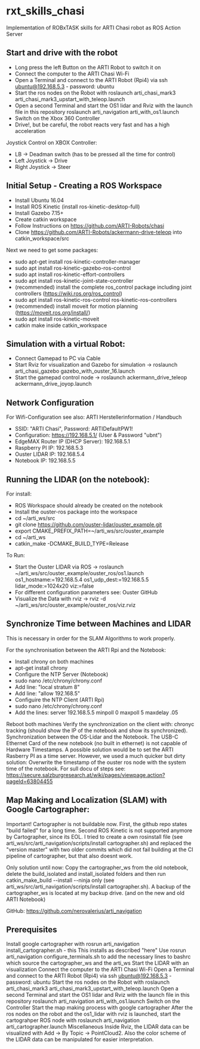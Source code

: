 # rxt_skills_chasi
Implementation of ROBxTASK skills for ARTI Chasi robot as ROS Action Server

## Start and drive with the robot
- Long press the left Button on the ARTI Robot to switch it on
- Connect the computer to the ARTI Chasi Wi-Fi
- Open a Terminal and connect to the ARTI Robot (Rpi4) via ssh ubuntu@192.168.5.3 - password: ubuntu
- Start the ros nodes on the Robot with roslaunch arti_chasi_mark3 arti_chasi_mark3_upstart_with_teleop.launch
- Open a second Terminal and start the OS1 lidar and Rviz with the launch file in this repository roslaunch arti_navigation arti_with_os1.launch
- Switch on the Xbox 360 Controller
- Drive!, but be careful, the robot reacts very fast and has a high acceleration

Joystick Control on XBOX Controller:
- LB  →  Deadman switch (has to be pressed all the time for control)
- Left Joystick  →  Drive
- Right Joystick →  Steer


## Initial Setup - Creating a ROS Workspace
- Install Ubuntu 16.04
- Install ROS Kinetic (install ros-kinetic-desktop-full)
- Install Gazebo 7.15+
- Create catkin workspace
- Follow Instructions on https://github.com/ARTI-Robots/chasi
- Clone https://github.com/ARTI-Robots/ackermann-drive-teleop into catkin_workspace/src

Next we need to get some packages:
- sudo apt-get install ros-kinetic-controller-manager
- sudo apt install ros-kinetic-gazebo-ros-control
- sudo apt install ros-kinetic-effort-controllers
- sudo apt install ros-kinetic-joint-state-controller
- (recommended) install the complete ros_control package including joint controllers (https://wiki.ros.org/ros_control)
- sudo apt install ros-kinetic-ros-control ros-kinetic-ros-controllers
- (recommended) install moveit for motion planning (https://moveit.ros.org/install/)
- sudo apt install ros-kinetic-moveit
- catkin make inside catkin_workspace


## Simulation with a virtual Robot:
- Connect Gamepad to PC via Cable
- Start Rviz for visualization and Gazebo for simulation → roslaunch arti_chasi_gazebo gazebo_with_ouster_16.launch
- Start the gamepad control node → roslaunch ackermann_drive_teleop ackermann_drive_joyop.launch


## Network Configuration
For Wifi-Configuration see also: ARTI Herstellerinformation / Handbuch

- SSID: "ARTI Chasi", Password: ARTIDefaultPW1!
- Configuration: https://192.168.5.1/ (User & Password "ubnt")
- EdgeMAX Router IP (DHCP Server): 192.168.5.1
- Raspberry PI IP:    192.168.5.3
- Ouster LIDAR IP:   192.168.5.4
- Notebook IP:        192.168.5.5 


## Running the LIDAR (on the notebook):
For install:
- ROS Workspace should already be created on the notebook
- Install the ouster-ros package into the workspace
- cd ~/arti_ws/src
- git clone https://github.com/ouster-lidar/ouster_example.git
- export CMAKE_PREFIX_PATH=~/arti_ws/src/ouster_example
- cd ~/arti_ws
- catkin_make -DCMAKE_BUILD_TYPE=Release

To Run:
- Start the Ouster LIDAR via ROS → roslaunch ~/arti_ws/src/ouster_example/ouster_ros/os1.launch os1_hostname:=192.168.5.4 os1_udp_dest:=192.168.5.5 lidar_mode:=1024x20 viz:=false
- For different configuration parameters see: Ouster GitHub
- Visualize the Data with rviz → rviz -d ~/arti_ws/src/ouster_example/ouster_ros/viz.rviz


## Synchronize Time between Machines and LIDAR
This is necessary in order for the SLAM Algorithms to work properly.

For the synchronisation between the ARTI Rpi and the Notebook:
- Install chrony on both machines
- apt-get install chrony
- Configure the NTP Server (Notebook)
- sudo nano /etc/chrony/chrony.conf
- Add line: "local stratum 8"
- Add line: "allow 192.168.5"
- Configuire the NTP Client (ARTI Rpi)
- sudo nano /etc/chrony/chrony.conf
- Add the lines: server 192.168.5.5 minpoll 0 maxpoll 5 maxdelay .05

Reboot both machines
Verify the synchronization on the client with: chronyc tracking (should show the IP of the notebook and show its synchronized).
Synchronization between the OS-Lidar and the Notebook. The USB-C Ethernet Card of the new notebook (no built in ethernet) is not capable of Hardware Timestamps. A possible solution would be to set the ARTI Rasberry PI as a time server. However, we used a much quicker but dirty solution: Overwrite the timestamp of the ouster ros node with the system time of the notebook. For sull docu of steps see: https://secure.salzburgresearch.at/wiki/pages/viewpage.action?pageId=63804455


## Map Making and Localization (SLAM) with Google Cartographer:
Important! Cartographer is not buildable now. First, the github repo states "build failed" for a long time. Second ROS Kinetic is not supported anymore by Cartographer, since its EOL. I tried to create a own rosinstall file (see arti_ws/src/arti_navigation/scripts/install cartographer.sh) and replaced the "version master" with two older commits which did not fail building at the CI pipeline of cartographer, but that also doesnt work.

Only solution until now: Copy the cartographer_ws from the old notebook, delete the build_isolated and install_isolated folders and then run catkin_make_build --install --ninja only (see arti_ws/src/arti_navigation/scripts/install cartographer.sh). A backup of the cartographer_ws is located at my backup drive. (and on the new and old ARTI Notebook)

GitHub:
https://github.com/nerovalerius/arti_navigation


## Prerequisites
Install google cartographer with rosrun arti_navigation install_cartographer.sh - this This installs as described "here"
Use rosrun arti_navigation configure_terminals.sh to add the necessary lines to bashrc which source the cartographer_ws and the arti_ws
Start the LIDAR with an visualization
Connect the computer to the ARTI Chasi Wi-Fi
Open a Terminal and connect to the ARTI Robot (Rpi4) via ssh ubuntu@192.168.5.3 - password: ubuntu
Start the ros nodes on the Robot with roslaunch arti_chasi_mark3 arti_chasi_mark3_upstart_with_teleop.launch
Open a second Terminal and start the OS1 lidar and Rviz with the launch file in this repository roslaunch arti_navigation arti_with_os1.launch
Switch on the Controller
Start the map making process with google cartographer
After the ros nodes on the robot and the os1_lidar with rviz is launched, start the cartograhper ROS node with roslaunch arti_navigation arti_cartographer.launch
Miscellaneous
Inside Rviz, the LIDAR data can be visualized with Add → By Topic → PointCloud2. Also the color scheme of the LIDAR data can be manipulated for easier interpretation.
